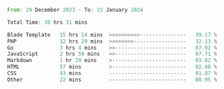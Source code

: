 
<!--START_SECTION:waka-->

```rust
From: 29 December 2023 - To: 15 January 2024

Total Time: 38 hrs 31 mins

Blade Template   15 hrs 14 mins  >>>>>>>>>>---------------   39.17 %
PHP              12 hrs 29 mins  >>>>>>>>-----------------   32.13 %
Go               3 hrs 4 mins    >>-----------------------   07.92 %
JavaScript       2 hrs 59 mins   >>-----------------------   07.71 %
Markdown         1 hr 29 mins    >------------------------   03.82 %
HTML             57 mins         >------------------------   02.48 %
CSS              43 mins         -------------------------   01.87 %
Other            22 mins         -------------------------   00.95 %
```

<!--END_SECTION:waka-->
<!---
Abedmuh/Abedmuh is a ✨ special ✨ repository because its `README.md` (this file) appears on your GitHub profile.
You can click the Preview link to take a look at your changes.
--->
